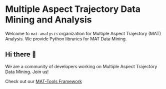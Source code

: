 # Multiple Aspect Trajectory Data Mining and Analysis

Welcome to `mat-analysis` organization for Multiple Aspect Trajectory (MAT) Analysis. We provide Python libraries for MAT Data Mining.

## Hi there 👋

We are a community of developers working on Multiple Aspect Trajectory Data Mining. Join us!

Check out our [MAT-Tools Framework](https://github.com/mat-analysis/mat-tools)
